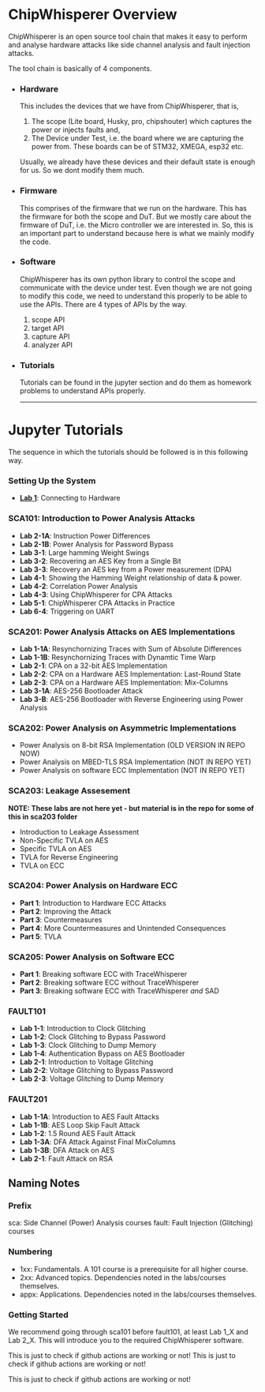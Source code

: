 # ChipWhisperer Overview

ChipWhisperer is an open source tool chain that makes it easy to perform and analyse hardware attacks like side channel analysis and fault injection attacks.

The tool chain is basically of 4 components.

- ### Hardware
    This includes the devices that we have from ChipWhisperer, that is, 
    1. The scope (Lite board, Husky, pro, chipshouter) which captures the power or injects faults and,
    2. The Device under Test, i.e. the board where we are capturing the power from. These boards can be of STM32, XMEGA, esp32 etc.

    Usually, we already have these devices and their default state is enough for us. So we dont modify them much.

- ### Firmware
    This comprises of the firmware that we run on the hardware. This has the firmware for both the scope and DuT. But we mostly care about the firmware of DuT, i.e. the Micro controller we are interested in. So, this is an important part to understand because here is what we mainly modify the code.
- ### Software

    ChipWhisperer has its own python library to control the scope and communicate with the device under test. Even though we are not going to modify this code, we need to understand this properly to be able to use the APIs. There are 4 types of APIs by the way.

    1. scope API
    2. target API
    3. capture API
    4. analyzer API
- ### Tutorials
    Tutorials can be found in the jupyter section and do them as homework problems to understand APIs properly.


    --------------------------------------
    
    
# Jupyter Tutorials 

The sequence in which the tutorials should be followed is in this following way.

### Setting Up the System

<!-- * **[lab 1](#lab-1)**: Connecting to Hardware -->
* **[Lab 1](lab1/lab1.md)**: Connecting to Hardware

### SCA101: Introduction to Power Analysis Attacks

<!-- * **[Lab 2-1A](#lab-2-1a)**: Instruction Power Differences
* **[Lab 2-1B](#lab-2-1B)**: Power Analysis for Password Bypass -->
* **Lab 2-1A**: Instruction Power Differences
* **Lab 2-1B**: Power Analysis for Password Bypass
* **Lab 3-1**: Large hamming Weight Swings
* **Lab 3-2**: Recovering an AES Key from a Single Bit
* **Lab 3-3**: Recovery an AES key from a Power measurement (DPA)
* **Lab 4-1**: Showing the Hamming Weight relationship of data & power.
* **Lab 4-2**: Correlation Power Analysis
* **Lab 4-3**: Using ChipWhisperer for CPA Attacks
* **Lab 5-1**: ChipWhisperer CPA Attacks in Practice
* **Lab 6-4**: Triggering on UART

### SCA201: Power Analysis Attacks on AES Implementations
* **Lab 1-1A**: Resynchornizing Traces with Sum of Absolute Differences
* **Lab 1-1B**: Resynchornizing Traces with Dynamtic Time Warp
* **Lab 2-1**: CPA on a 32-bit AES Implementation
* **Lab 2-2**: CPA on a Hardware AES Implementation: Last-Round State
* **Lab 2-3**: CPA on a Hardware AES Implementation: Mix-Columns
* **Lab 3-1A**: AES-256 Bootloader Attack
* **Lab 3-B**: AES-256 Bootloader with Reverse Engineering using Power Analysis

### SCA202: Power Analysis on Asymmetric Implementations
* Power Analysis on 8-bit RSA Implementation (OLD VERSION IN REPO NOW)
* Power Analysis on MBED-TLS RSA Implementation (NOT IN REPO YET)
* Power Analysis on software ECC Implementation (NOT IN REPO YET)

### SCA203: Leakage Assesement
**NOTE: These labs are not here yet - but material is in the repo for some of this in sca203 folder**
* Introduction to Leakage Assessment
* Non-Specific TVLA on AES
* Specific TVLA on AES
* TVLA for Reverse Engineering
* TVLA on ECC

### SCA204: Power Analysis on Hardware ECC
* **Part 1**: Introduction to Hardware ECC Attacks
* **Part 2**: Improving the Attack
* **Part 3**: Countermeasures
* **Part 4**: More Countermeasures and Unintended Consequences
* **Part 5**: TVLA

### SCA205: Power Analysis on Software ECC
* **Part 1**: Breaking software ECC with TraceWhisperer
* **Part 2**: Breaking software ECC without TraceWhisperer
* **Part 3**: Breaking software ECC with TraceWhisperer *and* SAD

### FAULT101


* **Lab 1-1**: Introduction to Clock Glitching
* **Lab 1-2**: Clock Glitching to Bypass Password
* **Lab 1-3**: Clock Glitching to Dump Memory
* **Lab 1-4**: Authentication Bypass on AES Bootloader
* **Lab 2-1**: Introduction to Voltage Glitching
* **Lab 2-2**: Voltage Glitching to Bypass Password
* **Lab 2-3**: Voltage Glitching to Dump Memory

### FAULT201
* **Lab 1-1A**: Introduction to AES Fault Attacks
* **Lab 1-1B**: AES Loop Skip Fault Attack
* **Lab 1-2**: 1.5 Round AES Fault Attack
* **Lab 1-3A**: DFA Attack Against Final MixColumns
* **Lab 1-3B**: DFA Attack on AES
* **Lab 2-1**: Fault Attack on RSA


## Naming Notes

### Prefix

sca: Side Channel (Power) Analysis courses
fault: Fault Injection (Glitching) courses

### Numbering

* 1xx: Fundamentals. A 101 course is a prerequisite for all higher course.
* 2xx: Advanced topics. Dependencies noted in the labs/courses themselves.
* appx: Applications. Dependencies noted in the labs/courses themselves.

### Getting Started

We recommend going through sca101 before fault101, at least Lab 1_X and Lab 2_X. This will introduce you to the required ChipWhisperer software.

<!-- 
## My Section

This is the content of the section.

- [Go to My Section](#my-section)
- [Go to My Jupyter Tutorials](#jupyter-tutorials) -->

This is just to check if github actions are working or not!
This is just to check if github actions are working or not!

This is just to check if github actions are working or not!
